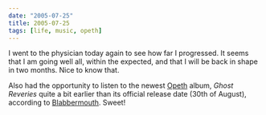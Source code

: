 ```yaml
---
date: "2005-07-25"
title: 2005-07-25
tags: [life, music, opeth]
---
```

I went to the physician today again to see how far I progressed. It
seems that I am going well all, within the expected, and that I
will be back in shape in two months. Nice to know that.

Also had the opportunity to listen to the newest
[Opeth](http://www.opeth.com/) album, *Ghost Reveries* quite a bit
earlier than its official release date (30th of August), according
to
[Blabbermouth](http://www.roadrunnerrecords.com/blabbermouth.net/news.aspx?mode=Article&newsitemID=39014).
Sweet!


